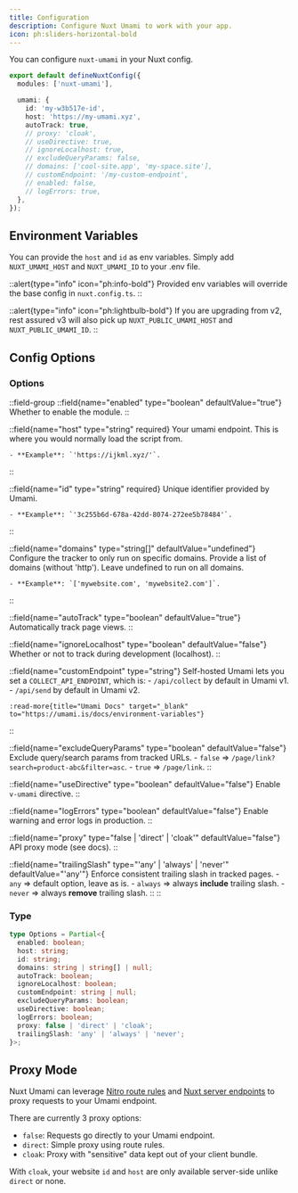```yaml
---
title: Configuration
description: Configure Nuxt Umami to work with your app.
icon: ph:sliders-horizontal-bold
---
```


You can configure `nuxt-umami` in your Nuxt config.

```ts [nuxt.config.ts]
export default defineNuxtConfig({
  modules: ['nuxt-umami'],

  umami: {
    id: 'my-w3b517e-id',
    host: 'https://my-umami.xyz',
    autoTrack: true,
    // proxy: 'cloak',
    // useDirective: true,
    // ignoreLocalhost: true,
    // excludeQueryParams: false,
    // domains: ['cool-site.app', 'my-space.site'],
    // customEndpoint: '/my-custom-endpoint',
    // enabled: false,
    // logErrors: true,
  },
});
```

## Environment Variables

You can provide the `host` and `id` as env variables.
Simply add `NUXT_UMAMI_HOST` and `NUXT_UMAMI_ID` to your .env file.

::alert{type="info" icon="ph:info-bold"}
  Provided env variables will override the base config in `nuxt.config.ts`.
::

::alert{type="info" icon="ph:lightbulb-bold"}
  If you are upgrading from v2, rest assured v3 will also
  pick up `NUXT_PUBLIC_UMAMI_HOST` and `NUXT_PUBLIC_UMAMI_ID`.
::

## Config Options

### Options

::field-group
  ::field{name="enabled" type="boolean" defaultValue="true"}
    Whether to enable the module.
  ::

  ::field{name="host" type="string" required}
    Your umami endpoint. This is where you would normally load the script from.

    - **Example**: `'https://ijkml.xyz/'`.
  ::

  ::field{name="id" type="string" required}
    Unique identifier provided by Umami.

    - **Example**: `'3c255b6d-678a-42dd-8074-272ee5b78484'`.
  ::

  ::field{name="domains" type="string[]" defaultValue="undefined"}
    Configure the tracker to only run on specific domains. Provide a list
    of domains (without 'http'). Leave undefined to run on all domains.

    - **Example**: `['mywebsite.com', 'mywebsite2.com']`.
  ::

  ::field{name="autoTrack" type="boolean" defaultValue="true"}
    Automatically track page views.
  ::

  ::field{name="ignoreLocalhost" type="boolean" defaultValue="false"}
    Whether or not to track during development (localhost).
  ::

  ::field{name="customEndpoint" type="string"}
    Self-hosted Umami lets you set a `COLLECT_API_ENDPOINT`, which is:
    - `/api/collect` by default in Umami v1.
    - `/api/send` by default in Umami v2.

    :read-more{title="Umami Docs" target="_blank" to="https://umami.is/docs/environment-variables"}
  ::

  ::field{name="excludeQueryParams" type="boolean" defaultValue="false"}
    Exclude query/search params from tracked URLs.
    - `false` => `/page/link?search=product-abc&filter=asc`.
    - `true` => `/page/link`.
  ::

  ::field{name="useDirective" type="boolean" defaultValue="false"}
    Enable `v-umami` directive.
  ::

  ::field{name="logErrors" type="boolean" defaultValue="false"}
    Enable warning and error logs in production.
  ::

  ::field{name="proxy" type="false | 'direct' | 'cloak'" defaultValue="false"}
    API proxy mode (see docs).
  ::

  ::field{name="trailingSlash" type="'any' | 'always' | 'never'" defaultValue="'any'"}
    Enforce consistent trailing slash in tracked pages.
    - `any` => default option, leave as is.
    - `always` => always **include** trailing slash.
    - `never` => always **remove** trailing slash.
  ::
::

### Type

```ts [types.d.ts]
type Options = Partial<{
  enabled: boolean;
  host: string;
  id: string;
  domains: string | string[] | null;
  autoTrack: boolean;
  ignoreLocalhost: boolean;
  customEndpoint: string | null;
  excludeQueryParams: boolean;
  useDirective: boolean;
  logErrors: boolean;
  proxy: false | 'direct' | 'cloak';
  trailingSlash: 'any' | 'always' | 'never';
}>;
```

## Proxy Mode

Nuxt Umami can leverage [Nitro route rules](https://nitro.unjs.io/guide/routing#route-rules)
and [Nuxt server endpoints](https://nuxt.com/docs/getting-started/server) to proxy requests
to your Umami endpoint.

There are currently 3 proxy options:
- `false`: Requests go directly to your Umami endpoint.
- `direct`: Simple proxy using route rules.
- `cloak`: Proxy with "sensitive" data kept out of your client bundle.

With `cloak`, your website `id` and `host` are only available
server-side unlike `direct` or none.
